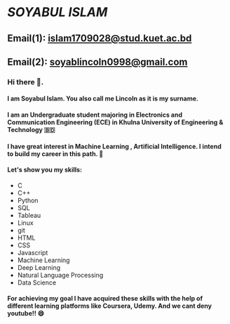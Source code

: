 # ***SOYABUL ISLAM***
## Email(1): <islam1709028@stud.kuet.ac.bd> 
## Email(2): <soyablincoln0998@gmail.com>

### Hi there 👋.


#### I am  Soyabul Islam. You also call me Lincoln as it is my surname.
#### I am an Undergraduate student majoring in Electronics and Communication Engineering (ECE) in Khulna University of Engineering & Technology :bangladesh:

#### I have great interest in Machine Learning , Artificial Intelligence. I intend to build my career in this path. :robot:
#### Let's show you my skills:
- C
- C++
- Python
- SQL
- Tableau
- Linux 
- git
- HTML
- CSS
- Javascript
- Machine Learning
- Deep Learning
- Natural Language Processing
- Data Science



#### For achieving my goal I have acquired these skills with the help of different learning platforms like Coursera, Udemy. And we cant deny youtube!! :smile:






<!--
**SoyabulIslamLincoln/SoyabulIslamLincoln** is a ✨ _special_ ✨ repository because its `README.md` (this file) appears on your GitHub profile.

Here are some ideas to get you started:

- 🔭 I’m currently working on ...
- 🌱 I’m currently learning ...
- 👯 I’m looking to collaborate on ...
- 🤔 I’m looking for help with ...
- 💬 Ask me about ...
- 📫 How to reach me: ...
- 😄 Pronouns: ...
- ⚡ Fun fact: ...
-->

